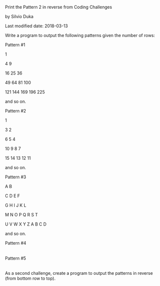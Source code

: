 Print the Pattern 2 in reverse from Coding Challenges

by Silvio Duka

Last modified date: 2018-03-13

Write a program to output the following patterns given the number of rows: 

Pattern #1 

1 

4 9 

16 25 36 

49 64 81 100 

121 144 169 196 225 

and so on. 

Pattern #2 

1 

3 2 

6 5 4 

10 9 8 7 

15 14 13 12 11 

and so on. 

Pattern #3 

A B 

C D E F 

G H I J K L 

M N O P Q R S T 

U V W X Y Z A B C D 

and so on. 

Pattern #4 

### 

#### 

##### 

###### 

##### 

#### 

### 

Pattern #5 

###### 

##### 

#### 

### 

#### 

##### 

###### 

As a second challenge, create a program to output the patterns in reverse (from bottom row to top).
